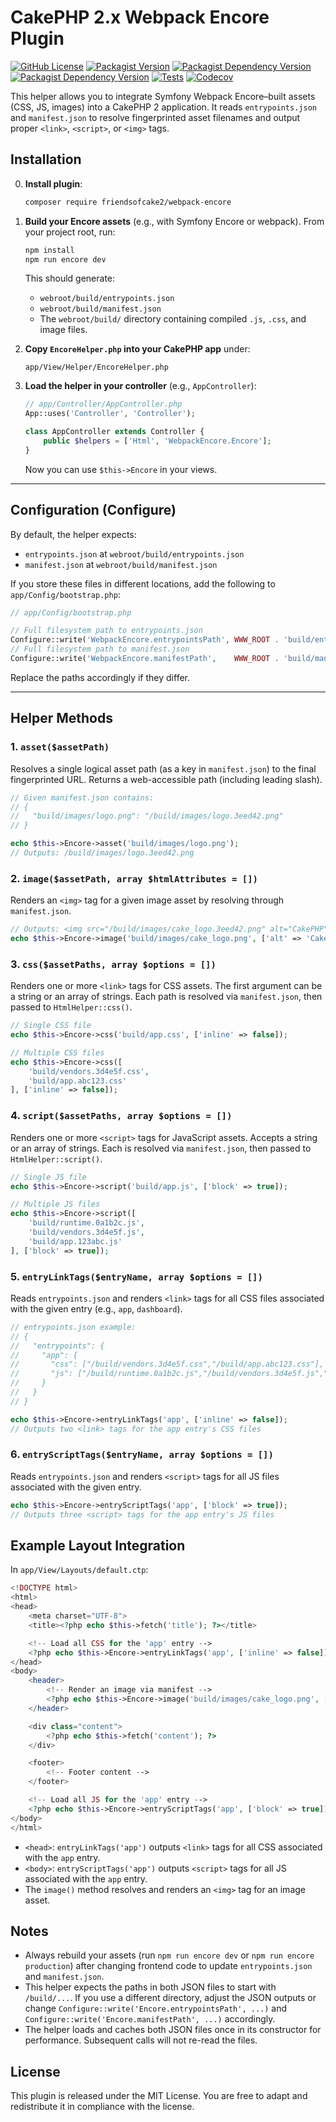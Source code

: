 # CakePHP 2.x Webpack Encore Plugin

[![GitHub License](https://img.shields.io/github/license/friendsofcake2/webpack-encore?label=License)](LICENSE)
[![Packagist Version](https://img.shields.io/packagist/v/friendsofcake2/webpack-encore?label=Packagist)](https://packagist.org/packages/friendsofcake2/webpack-encore)
[![Packagist Dependency Version](https://img.shields.io/packagist/dependency-v/friendsofcake2/webpack-encore/php?logo=php&logoColor=%23FFFFFF&label=PHP&labelColor=%23777BB4&color=%23FFFFFF)](https://packagist.org/packages/friendsofcake2/webpack-encore)
[![Packagist Dependency Version](https://img.shields.io/packagist/dependency-v/friendsofcake2/webpack-encore/cakephp/cakephp?logo=cakephp&logoColor=%23FFFFFF&label=CakePHP&labelColor=%23D33C43&color=%23FFFFFF)](https://packagist.org/packages/friendsofcake2/webpack-encore)
[![Tests](https://img.shields.io/github/actions/workflow/status/friendsofcake2/webpack-encore/tests.yml?label=Tests)](https://github.com/friendsofcake2/webpack-encore/actions/workflows/tests.yml)
[![Codecov](https://img.shields.io/codecov/c/gh/friendsofcake2/webpack-encore?label=Coverage)](https://codecov.io/gh/friendsofcake2/webpack-encore)

This helper allows you to integrate Symfony Webpack Encore–built assets (CSS, JS, images) into a CakePHP 2 application. It reads `entrypoints.json` and `manifest.json` to resolve fingerprinted asset filenames and output proper `<link>`, `<script>`, or `<img>` tags.

## Installation

0. **Install plugin**:
   ```bash
   composer require friendsofcake2/webpack-encore
   ```

1. **Build your Encore assets** (e.g., with Symfony Encore or webpack). From your project root, run:
   ```bash
   npm install
   npm run encore dev
   ```
   This should generate:
    - `webroot/build/entrypoints.json`
    - `webroot/build/manifest.json`
    - The `webroot/build/` directory containing compiled `.js`, `.css`, and image files.

2. **Copy `EncoreHelper.php` into your CakePHP app** under:
   ```text
   app/View/Helper/EncoreHelper.php
   ```

3. **Load the helper in your controller** (e.g., `AppController`):
   ```php
   // app/Controller/AppController.php
   App::uses('Controller', 'Controller');

   class AppController extends Controller {
       public $helpers = ['Html', 'WebpackEncore.Encore'];
   }
   ```
   Now you can use `$this->Encore` in your views.

---

## Configuration (Configure)

By default, the helper expects:
- `entrypoints.json` at `webroot/build/entrypoints.json`
- `manifest.json` at `webroot/build/manifest.json`

If you store these files in different locations, add the following to `app/Config/bootstrap.php`:

```php
// app/Config/bootstrap.php

// Full filesystem path to entrypoints.json
Configure::write('WebpackEncore.entrypointsPath', WWW_ROOT . 'build/entrypoints.json');
// Full filesystem path to manifest.json
Configure::write('WebpackEncore.manifestPath',    WWW_ROOT . 'build/manifest.json');
```

Replace the paths accordingly if they differ.

---

## Helper Methods

### 1. `asset($assetPath)`

Resolves a single logical asset path (as a key in `manifest.json`) to the final fingerprinted URL. Returns a web-accessible path (including leading slash).

```php
// Given manifest.json contains:
// {
//   "build/images/logo.png": "/build/images/logo.3eed42.png"
// }

echo $this->Encore->asset('build/images/logo.png');
// Outputs: /build/images/logo.3eed42.png
```

### 2. `image($assetPath, array $htmlAttributes = [])`

Renders an `<img>` tag for a given image asset by resolving through `manifest.json`.

```php
// Outputs: <img src="/build/images/cake_logo.3eed42.png" alt="CakePHP" />
echo $this->Encore->image('build/images/cake_logo.png', ['alt' => 'CakePHP']);
```

### 3. `css($assetPaths, array $options = [])`

Renders one or more `<link>` tags for CSS assets. The first argument can be a string or an array of strings. Each path is resolved via `manifest.json`, then passed to `HtmlHelper::css()`.

```php
// Single CSS file
echo $this->Encore->css('build/app.css', ['inline' => false]);

// Multiple CSS files
echo $this->Encore->css([
    'build/vendors.3d4e5f.css',
    'build/app.abc123.css'
], ['inline' => false]);
```

### 4. `script($assetPaths, array $options = [])`

Renders one or more `<script>` tags for JavaScript assets. Accepts a string or an array of strings. Each is resolved via `manifest.json`, then passed to `HtmlHelper::script()`.

```php
// Single JS file
echo $this->Encore->script('build/app.js', ['block' => true]);

// Multiple JS files
echo $this->Encore->script([
    'build/runtime.0a1b2c.js',
    'build/vendors.3d4e5f.js',
    'build/app.123abc.js'
], ['block' => true]);
```

### 5. `entryLinkTags($entryName, array $options = [])`

Reads `entrypoints.json` and renders `<link>` tags for all CSS files associated with the given entry (e.g., `app`, `dashboard`).

```php
// entrypoints.json example:
// {
//   "entrypoints": {
//     "app": {
//       "css": ["/build/vendors.3d4e5f.css","/build/app.abc123.css"],
//       "js": ["/build/runtime.0a1b2c.js","/build/vendors.3d4e5f.js","/build/app.123abc.js"]
//     }
//   }
// }

echo $this->Encore->entryLinkTags('app', ['inline' => false]);
// Outputs two <link> tags for the app entry's CSS files
```

### 6. `entryScriptTags($entryName, array $options = [])`

Reads `entrypoints.json` and renders `<script>` tags for all JS files associated with the given entry.

```php
echo $this->Encore->entryScriptTags('app', ['block' => true]);
// Outputs three <script> tags for the app entry's JS files
```


## Example Layout Integration

In `app/View/Layouts/default.ctp`:

```php
<!DOCTYPE html>
<html>
<head>
    <meta charset="UTF-8">
    <title><?php echo $this->fetch('title'); ?></title>

    <!-- Load all CSS for the 'app' entry -->
    <?php echo $this->Encore->entryLinkTags('app', ['inline' => false]); ?>
</head>
<body>
    <header>
        <!-- Render an image via manifest -->
        <?php echo $this->Encore->image('build/images/cake_logo.png', ['alt' => 'CakePHP']); ?>
    </header>

    <div class="content">
        <?php echo $this->fetch('content'); ?>
    </div>

    <footer>
        <!-- Footer content -->
    </footer>

    <!-- Load all JS for the 'app' entry -->
    <?php echo $this->Encore->entryScriptTags('app', ['block' => true]); ?>
</body>
</html>
```

- `<head>`: `entryLinkTags('app')` outputs `<link>` tags for all CSS associated with the `app` entry.
- `<body>`: `entryScriptTags('app')` outputs `<script>` tags for all JS associated with the `app` entry.
- The `image()` method resolves and renders an `<img>` tag for an image asset.


## Notes

- Always rebuild your assets (run `npm run encore dev` or `npm run encore production`) after changing frontend code to update `entrypoints.json` and `manifest.json`.
- This helper expects the paths in both JSON files to start with `/build/...`. If you use a different directory, adjust the JSON outputs or change `Configure::write('Encore.entrypointsPath', ...)` and `Configure::write('Encore.manifestPath', ...)` accordingly.
- The helper loads and caches both JSON files once in its constructor for performance. Subsequent calls will not re-read the files.


## License

This plugin is released under the MIT License. You are free to adapt and redistribute it in compliance with the license.

